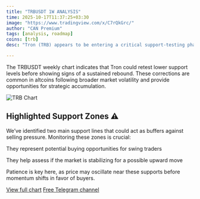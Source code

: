 ```yaml
---
title: "TRBUSDT 1W ANALYSIS"
time: 2025-10-17T11:37:25+03:30
image: "https://www.tradingview.com/x/C7rQkGrc/"
author: "CAN Premium"
tags: [analysis, roadmap]
coins: [trb]
desc: "Tron (TRB) appears to be entering a critical support-testing phase. Before any meaningful recovery can occur, price may need to revisit lower levels. This analysis highlights key support zones and what traders should watch for in the coming weeks. "

---
```


The TRBUSDT weekly chart indicates that Tron could retest lower support levels before showing signs of a sustained rebound. These corrections are common in altcoins following broader market volatility and provide opportunities for strategic accumulation.

![TRB Chart](https://www.tradingview.com/x/C7rQkGrc/)

## Highlighted Support Zones ⚠️

We’ve identified two main support lines that could act as buffers against selling pressure. Monitoring these zones is crucial:

They represent potential buying opportunities for swing traders

They help assess if the market is stabilizing for a possible upward move

Patience is key here, as price may oscillate near these supports before momentum shifts in favor of buyers.

[View full chart](https://www.tradingview.com/x/C7rQkGrc/)
[Free Telegram channel](https://t.me/+2znhsiCGpI81MzQ0)




